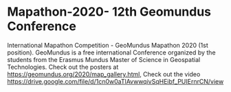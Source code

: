 # Mapathon-2020- 12th Geomundus Conference
International Mapathon Competition - GeoMundus Mapathon 2020 (1st position).
GeoMundus is a free international Conference organized by the students from the Erasmus Mundus Master of Science in Geospatial Technologies. 
Check out the posters at https://geomundus.org/2020/map_gallery.html,
Check out the video https://drive.google.com/file/d/1cn0w0aTlAvwwqivSqHEibf_PUIErnrCN/view
